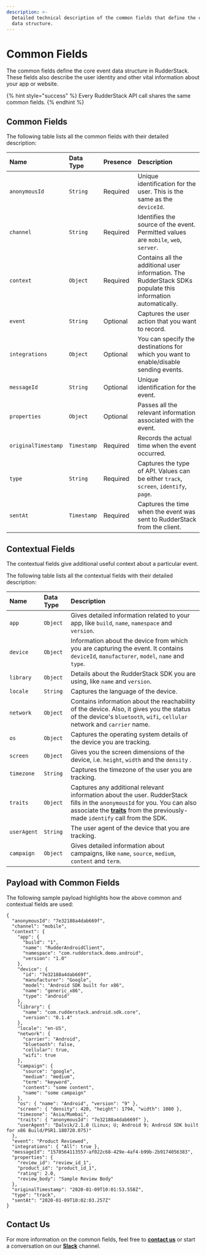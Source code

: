```yaml
---
description: >-
  Detailed technical description of the common fields that define the core event
  data structure.
---
```


# Common Fields

The common fields define the core event data structure in RudderStack. These fields also describe the user identity and other vital information about your app or website.

{% hint style="success" %}
Every RudderStack API call shares the same common fields.
{% endhint %}

## Common Fields

The following table lists all the common fields with their detailed description:

| Name | Data Type | Presence | Description |
| :--- | :--- | :--- | :--- |
| `anonymousId` | `String` | Required | Unique identification for the user. This is the same as the `deviceId`. |
| `channel` | `String` | Required | Identifies the source of the event. Permitted values are `mobile`, `web`, `server`. |
| `context` | `Object` | Required | Contains all the additional user information. The RudderStack SDKs populate this information automatically. |
| `event` | `String` | Optional | Captures the user action that you want to record. |
| `integrations` | `Object` | Optional | You can specify the destinations for which you want to enable/disable sending events. |
| `messageId` | `String` | Optional | Unique identification for the event. |
| `properties` | `Object` | Optional | Passes all the relevant information associated with the event. |
| `originalTimestamp` | `Timestamp` | Required | Records the actual time when the event occurred. |
| `type` | `String` | Required | Captures the type of API. Values can be either `track`, `screen`, `identify`, `page`. |
| `sentAt` | `Timestamp` | Required | Captures the time when the event was sent to RudderStack from the client. |

## Contextual Fields

The contextual fields give additional useful context about a particular event.

The following table lists all the contextual fields with their detailed description:

| Name | Data Type | Description |
| :--- | :--- | :--- |
| `app` | `Object` | Gives detailed information related to your app, like `build`, `name`, `namespace` and `version`. |
| `device` | `Object` | Information about the device from which you are capturing the event. It contains `deviceId`, `manufacturer`, `model`, `name` and `type`. |
| `library` | `Object` | Details about the RudderStack SDK you are using, like `name` and `version`. |
| `locale` | `String` | Captures the language of the device. |
| `network` | `Object` | Contains information about the reachability of the device. Also, it gives you the status of the device's `bluetooth`, `wifi`, `cellular` network and `carrier` name. |
| `os` | `Object` | Captures the operating system details of the device you are tracking. |
| `screen` | `Object` | Gives you the screen dimensions of the device,  i.e. `height`, `width` and the `density` . |
| `timezone` | `String` | Captures the timezone of the user you are tracking. |
| `traits` | `Object` | Captures any additional relevant information about the user. RudderStack fills in the `anonymousId` for you. You can also associate the   [**traits**](https://docs.rudderstack.com/rudderstack-api/rudderstack-spec/identify#identify-traits) from the previously-made `identify` call from the SDK. |
| `userAgent` | `String` | The user agent of the device that you are tracking. |
| `campaign` | `Object` | Gives detailed information about campaigns, like `name`, `source`, `medium`, `content` and `term`. |

## Payload with Common Fields

The following sample payload highlights how the above common and contextual fields are used:

```text
{
  "anonymousId": "7e32188a4dab669f",
  "channel": "mobile",
  "context": {
    "app": {
      "build": "1",
      "name": "RudderAndroidClient",
      "namespace": "com.rudderstack.demo.android",
      "version": "1.0"
    },
    "device": {
      "id": "7e32188a4dab669f",
      "manufacturer": "Google",
      "model": "Android SDK built for x86",
      "name": "generic_x86",
      "type": "android"
    },
    "library": {
      "name": "com.rudderstack.android.sdk.core",
      "version": "0.1.4"
    },
    "locale": "en-US",
    "network": {
      "carrier": "Android",
      "bluetooth": false,
      "cellular": true,
      "wifi": true
    },
    "campaign": {
      "source": "google",
      "medium": "medium",
      "term": "keyword",
      "content": "some content",
      "name": "some campaign"
    },
    "os": { "name": "Android", "version": "9" },
    "screen": { "density": 420, "height": 1794, "width": 1080 },
    "timezone": "Asia/Mumbai",
    "traits": { "anonymousId": "7e32188a4dab669f" },
    "userAgent": "Dalvik/2.1.0 (Linux; U; Android 9; Android SDK built for x86 Build/PSR1.180720.075)"
  },
  "event": "Product Reviewed",
  "integrations": { "All": true },
  "messageId": "1578564113557-af022c68-429e-4af4-b99b-2b9174056383",
  "properties": {
    "review_id": "review_id_1",
    "product_id": "product_id_1",
    "rating": 2.0,
    "review_body": "Sample Review Body"
  },
  "originalTimestamp": "2020-01-09T10:01:53.558Z",
  "type": "track",
  "sentAt": "2020-01-09T10:02:03.257Z"
}
```

## Contact Us

For more information on the common fields, feel free to [**contact us**](mailto:%20docs@rudderstack.com) or start a conversation on our [**Slack**](https://resources.rudderstack.com/join-rudderstack-slack) channel.

